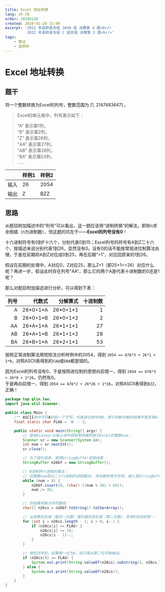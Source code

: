 ```yaml
---
title: Excel 地址转换
lang: zh-CN
order: 20200120
created: 2020-01-20 15:09
excerpt: '2012 年高职高专组 JAVA 组 决赛第 4 题<br/>
          2012 年高职高专组 C 语言组 决赛第 3 题<br/>'
tags:
    - 算法
    - 蓝桥杯
---
```


# Excel 地址转换

<RevisionInfo />

## 题干

将一个整数转换为Excel的列号，整数范围为 \[1, 2147483647\] 。

> Excel的单元格中，列号表示如下：
> 
> "A" 表示第1列，  
> "B" 表示第2列，  
> "Z" 表示第26列，  
> "AA" 表示第27列，  
> "AB" 表示第28列，  
> "BA" 表示第53列，  
> ……

|    | 样例1 | 样例2  |
|----|-----|------|
| 输入 | 26  | 2054 |
| 输出 | Z   | BZZ  |

## 思路

从题目附加描述中的“列号”可以看出，这一题应该用“进制转换”的解法，即除n求余倒插（n为进制数），但这题的坑在于——**Excel的列号没有0**！

十六进制符号有0到F十六个，分别代表0到15；Excel列号的符号有A到Z二十六个，按描述来说分别代表1到26，显然没有0。没有0的话不能按常规进位制算法处理，于是在前期将A到Z对应成0到25，再在后期“+1”，对应回原来的1到26。

假设在前期的处理中，A对应0，Z对应25，那么Z+1（即25+1==26）对应什么呢？再进一步，假设此时存在列号“AA”，那么它的两个A是代表十进制数的0还是1呢？

那么对题目附加描述进行分析，可以得到下表：

| 列号 |        代数式 |       分解算式 | 十进制数 |
|---:|-----------:|-----------:|-----:|
|  A | 26\*0+1\*A | 26\*0+1\*1 |    1 |
|  B | 26\*0+1\*B | 26\*0+1\*2 |    2 |
| AA | 26\*A+1\*A | 26\*1+1\*1 |   27 |
| AB | 26\*A+1\*B | 26\*1+1\*2 |   28 |
| BA | 26\*B+1\*A | 26\*2+1\*1 |   53 |

按照正常进制算法用短除法分析样例中的2054，得到 `2054 == 676*3 + 26*1 + 1*0`，对照ASCII表得到的`CA@`或`DBA`都是错的。

因为Excel的列号没有0，于是按照进位制的思想向前借一，得到 `2054 == 676*3 + 26*0 + 1*26`，仍然有0。  
于是再向前借一，得到 `2054 == 676*2 + 26*26 + 1*26`，对照ASCII表得到`BZZ`，正确！

```java
package top.qlin.leo;
import java.util.Scanner;

public class Main {
    /** ASCII表中字符A的前一个字符，代表进位制中的0。用于判断分解的结果中是否有0。 */
    final static char FLAG = 'A' - 1;

    public static void main(String[] args) {
        // 使用Scanner从输入流中获取等待被转换为Excel的整数num：
        Scanner sr = new Scanner(System.in);
        int num = sr.nextInt();
        sr.close();

        // 为了提升效率，使用StringBuffer存放结果：
        StringBuffer n26bf = new StringBuffer();

        // N进制转十进制的算法：
        // 将整数num除以二十六进制的进制数26，将余数转换为字母，插入到StringBuffer的位置0中（即先出现的余数放到结果的右端，后出现的余数放到左端）；将商作为整数num送入下一循环再次运算。
        while (num > 0) {
            n26bf.insert(0, (char) ((num % 26) + 64));
            num /= 26;
        }

        // 将结果转换为字符数组：
        char[] n26cs = n26bf.toString().toCharArray();

        // 从结果的右端（最后一位数）循环遍历到左端（第二位数），若有0则向前借一：
        for (int i = n26cs.length - 1; i > 0; i--) {
            if (n26cs[i] == FLAG) {
                n26cs[i] += 26;
                n26cs[i - 1]--;
            }
        }

        // 借位完毕后，如果第一位为0，则只需从第二位开始输出。
        if (n26cs[0] == FLAG) {
            System.out.print(String.valueOf(n26cs).substring(1, n26cs.length));
        } else {
            System.out.print(String.valueOf(n26cs));
        }
    }
}
```
